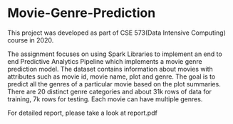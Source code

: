 # Movie-Genre-Prediction
This project was developed as part of CSE 573(Data Intensive Computing) course in 2020.


The assignment focuses on using Spark Libraries to implement an end to end Predictive Analytics Pipeline which implements a movie genre prediction model. The dataset contains information about movies with attributes such as movie id, movie name, plot and genre. The goal is to predict all the genres of a particular movie based on the plot summaries.
There are 20 distinct genre categories and about 31k rows of data for training, 7k rows for testing. Each movie can have multiple genres.

For detailed report, please take a look at report.pdf
